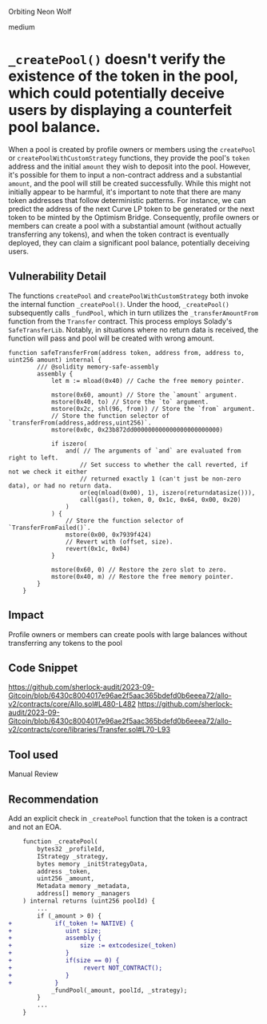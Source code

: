Orbiting Neon Wolf

medium

# `_createPool()` doesn't verify the existence of the token in the pool, which could potentially deceive users by displaying a counterfeit pool balance.
When a pool is created by profile owners or members using the `createPool` or `createPoolWithCustomStrategy` functions, they provide the pool's `token` address and the initial `amount` they wish to deposit into the pool. However, it's possible for them to input a non-contract address and a substantial `amount`, and the pool will still be created successfully. While this might not initially appear to be harmful, it's important to note that there are many token addresses that follow deterministic patterns. For instance, we can predict the address of the next Curve LP token to be generated or the next token to be minted by the Optimism Bridge. Consequently, profile owners or members can create a pool with a substantial amount (without actually transferring any tokens), and when the token contract is eventually deployed, they can claim a significant pool balance, potentially deceiving users.

## Vulnerability Detail
The functions `createPool` and `createPoolWithCustomStrategy` both invoke the internal function `_createPool()`. Under the hood, `_createPool()` subsequently calls `_fundPool`, which in turn utilizes the `_transferAmountFrom` function from the `Transfer` contract. This process employs Solady's `SafeTransferLib`. Notably, in situations where no return data is received, the function will pass and pool will be created with wrong amount.

```solidity
function safeTransferFrom(address token, address from, address to, uint256 amount) internal {
        /// @solidity memory-safe-assembly
        assembly {
            let m := mload(0x40) // Cache the free memory pointer.

            mstore(0x60, amount) // Store the `amount` argument.
            mstore(0x40, to) // Store the `to` argument.
            mstore(0x2c, shl(96, from)) // Store the `from` argument.
            // Store the function selector of `transferFrom(address,address,uint256)`.
            mstore(0x0c, 0x23b872dd000000000000000000000000)

            if iszero(
                and( // The arguments of `and` are evaluated from right to left.
                    // Set success to whether the call reverted, if not we check it either
                    // returned exactly 1 (can't just be non-zero data), or had no return data.
                    or(eq(mload(0x00), 1), iszero(returndatasize())),
                    call(gas(), token, 0, 0x1c, 0x64, 0x00, 0x20)
                )
            ) {
                // Store the function selector of `TransferFromFailed()`.
                mstore(0x00, 0x7939f424)
                // Revert with (offset, size).
                revert(0x1c, 0x04)
            }

            mstore(0x60, 0) // Restore the zero slot to zero.
            mstore(0x40, m) // Restore the free memory pointer.
        }
    }
```

## Impact
Profile owners or members can create pools with large balances without transferring any tokens to the pool

## Code Snippet
https://github.com/sherlock-audit/2023-09-Gitcoin/blob/6430c8004017e96ae2f5aac365bdefd0b6eeea72/allo-v2/contracts/core/Allo.sol#L480-L482
https://github.com/sherlock-audit/2023-09-Gitcoin/blob/6430c8004017e96ae2f5aac365bdefd0b6eeea72/allo-v2/contracts/core/libraries/Transfer.sol#L70-L93

## Tool used

Manual Review

## Recommendation
Add an explicit check in `_createPool` function that the token is a contract and not an EOA.

```diff
    function _createPool(
        bytes32 _profileId,
        IStrategy _strategy,
        bytes memory _initStrategyData,
        address _token,
        uint256 _amount,
        Metadata memory _metadata,
        address[] memory _managers
    ) internal returns (uint256 poolId) {
        ...
        if (_amount > 0) {
+            if(_token != NATIVE) {
+               uint size;
+               assembly {
+                   size := extcodesize(_token)
+               }
+               if(size == 0) {
+                    revert NOT_CONTRACT();
+               }
+            }
            _fundPool(_amount, poolId, _strategy);
        }
        ...
    }
```